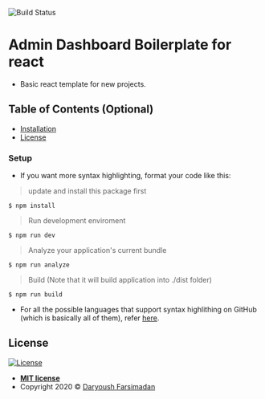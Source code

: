 ![Build Status](http://img.shields.io/travis/badges/badgerbadgerbadger.svg?style=flat-square)

# Admin Dashboard Boilerplate for react

- Basic react template for new projects.

## Table of Contents (Optional)

-   [Installation](#installation)
-   [License](#license)

### Setup

-   If you want more syntax highlighting, format your code like this:

> update and install this package first

```shell
$ npm install
```

> Run development enviroment

```shell
$ npm run dev
```

> Analyze your application's current bundle

```shell
$ npm run analyze
```

> Build (Note that it will build application into ./dist folder)

```shell
$ npm run build
```

-   For all the possible languages that support syntax highlithing on GitHub (which is basically all of them), refer <a href="https://github.com/github/linguist/blob/master/lib/linguist/languages.yml" target="_blank">here</a>.

## License

[![License](http://img.shields.io/:license-mit-blue.svg?style=flat-square)](http://badges.mit-license.org)

-   **[MIT license](http://opensource.org/licenses/mit-license.php)**
-   Copyright 2020 © <a href="https://www.codedary.com" target="_blank">Daryoush Farsimadan
